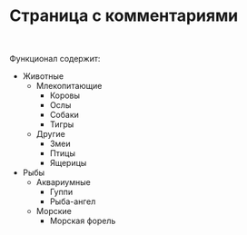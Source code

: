 <h1>Страница с комментариями</h1>
<br>
<p>Функционал содержит:</p>
<ul>
    <li>Животные
      <ul>
        <li>Млекопитающие
          <ul>
            <li>Коровы</li>
            <li>Ослы</li>
            <li>Собаки</li>
            <li>Тигры</li>
          </ul>
        </li>
        <li>Другие
          <ul>
            <li>Змеи</li>
            <li>Птицы</li>
            <li>Ящерицы</li>
          </ul>
        </li>
      </ul>
    </li>
    <li>Рыбы
      <ul>
        <li>Аквариумные
          <ul>
            <li>Гуппи</li>
            <li>Рыба-ангел</li>
          </ul>
        </li>
        <li>Морские
          <ul>
            <li>Морская форель</li>
          </ul>
        </li>
      </ul>
    </li>
  </ul>
